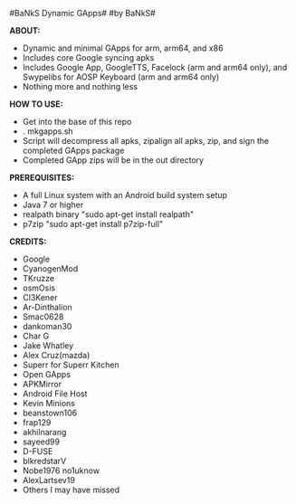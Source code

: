 #BaNkS Dynamic GApps#
#by BaNkS#

**ABOUT:**

* Dynamic and minimal GApps for arm, arm64, and x86
* Includes core Google syncing apks
* Includes Google App, GoogleTTS, Facelock (arm and arm64 only), and Swypelibs for AOSP Keyboard (arm and arm64 only)
* Nothing more and nothing less

**HOW TO USE:**

* Get into the base of this repo
* . mkgapps.sh
* Script will decompress all apks, zipalign all apks, zip, and sign the completed GApps package
* Completed GApp zips will be in the out directory

**PREREQUISITES:**

* A full Linux system with an Android build system setup
* Java 7 or higher
* realpath binary "sudo apt-get install realpath"
* p7zip "sudo apt-get install p7zip-full"

**CREDITS:**

* Google
* CyanogenMod
* TKruzze
* osmOsis
* Cl3Kener
* Ar-Dinthalion
* Smac0628
* dankoman30
* Char G
* Jake Whatley
* Alex Cruz(mazda)
* Superr for Superr Kitchen
* Open GApps
* APKMirror
* Android File Host
* Kevin Minions
* beanstown106
* frap129
* akhilnarang
* sayeed99
* D-FUSE
* blkredstarV
* Nobe1976 no1uknow
* AlexLartsev19
* Others I may have missed
